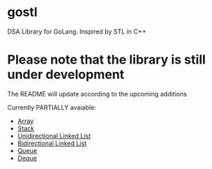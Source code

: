 # gostl

DSA Library for GoLang. Inspired by STL in C++

# Please note that the library is still under development

The README will update according to the upcoming additions

Currently PARTIALLY avaiable:
- [Array](https://github.com/Allexsen/gostl/tree/main/ds/array)
- [Stack](https://github.com/Allexsen/gostl/tree/main/ds/stack)
- [Unidirectional Linked List](https://github.com/Allexsen/gostl/tree/main/ds/list/unidir-list)
- [Bidirectional Linked List](https://github.com/Allexsen/gostl/tree/main/ds/list/bidir-list)
- [Queue](https://github.com/Allexsen/gostl/tree/main/ds/queue)
- [Deque](https://github.com/Allexsen/gostl/tree/main/ds/deque)
